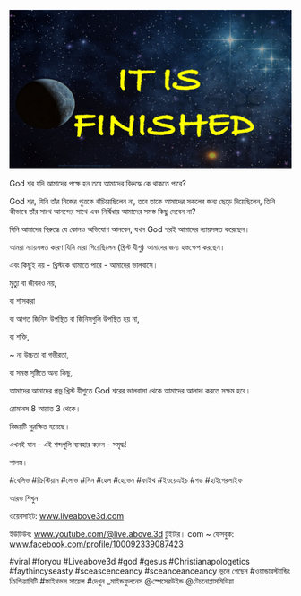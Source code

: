 ![Video cover image](../cover2.jpg "cover photo")

God শ্বর যদি আমাদের পক্ষে হন তবে আমাদের বিরুদ্ধে কে থাকতে পারে?

God শ্বর, যিনি তাঁর নিজের পুত্রকে বাঁচিয়েছিলেন না, তবে তাকে আমাদের সকলের জন্য ছেড়ে দিয়েছিলেন, তিনি কীভাবে তাঁর সাথে আনন্দের সাথে এবং নির্দ্বিধায় আমাদের সমস্ত কিছু দেবেন না?

যিনি আমাদের বিরুদ্ধে যে কোনও অভিযোগ আনবেন, যখন God শ্বরই আমাদের ন্যায়সঙ্গত করেছেন।

আমরা ন্যায়সঙ্গত কারণ যিনি মারা গিয়েছিলেন (খ্রিস্ট যীশু) আমাদের জন্য হস্তক্ষেপ করছেন।

এবং কিছুই নয় - খ্রিস্টকে থামাতে পারে - আমাদের ভালবাসে।

মৃত্যু বা জীবনও নয়,

বা শাসকরা

বা আগত জিনিস উপস্থিত বা জিনিসগুলি উপস্থিত হয় না,

বা শক্তি,

~ না উচ্চতা বা গভীরতা,

বা সমস্ত সৃষ্টিতে অন্য কিছু,

আমাদের আমাদের প্রভু খ্রিস্ট যীশুতে God শ্বরের ভালবাসা থেকে আমাদের আলাদা করতে সক্ষম হবে।

রোমানস 8 আয়াত 3 থেকে।

বিজয়টি সুরক্ষিত হয়েছে।

এখনই যান - এই শব্দগুলি ব্যবহার করুন - সমৃদ্ধ!

শালম।

#বেলিভ #ক্রিস্টিয়ান #লোভ #সিন #হেল #হেভেন #ফাইথ #ইওয়েএইচ #গড #হাইগেরলাইফ

আরও শিখুন

ওয়েবসাইট: www.liveabove3d.com

ইউটিউব: www.youtube.com/@live.above.3d টুইটার। com ~ ফেসবুক: www.facebook.com/profile/100092339087423

#viral #foryou #Liveabove3d #god #gesus #Christianapologetics #faythincyseasty #sceascenceancy #sceanceanceancy ভুলে গেছেন #ওয়ান্ডারস্ট্যান্ডিং ক্রিশ্চিয়ানিটি #ফাইথভস সায়েন্স #দেখুন _মাইন্ডফুলনেস @স্পেসেরউইন্ড @টেচনোপ্লাসমিডিয়া